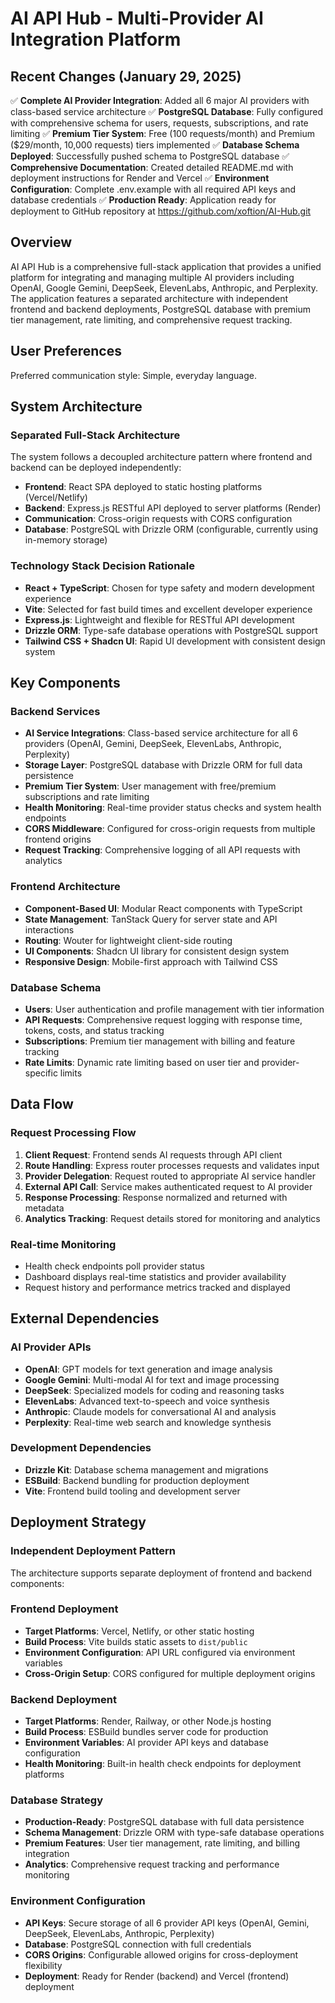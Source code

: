# AI API Hub - Multi-Provider AI Integration Platform

## Recent Changes (January 29, 2025)

✅ **Complete AI Provider Integration**: Added all 6 major AI providers with class-based service architecture
✅ **PostgreSQL Database**: Fully configured with comprehensive schema for users, requests, subscriptions, and rate limiting
✅ **Premium Tier System**: Free (100 requests/month) and Premium ($29/month, 10,000 requests) tiers implemented
✅ **Database Schema Deployed**: Successfully pushed schema to PostgreSQL database
✅ **Comprehensive Documentation**: Created detailed README.md with deployment instructions for Render and Vercel
✅ **Environment Configuration**: Complete .env.example with all required API keys and database credentials
✅ **Production Ready**: Application ready for deployment to GitHub repository at https://github.com/xoftion/AI-Hub.git

## Overview

AI API Hub is a comprehensive full-stack application that provides a unified platform for integrating and managing multiple AI providers including OpenAI, Google Gemini, DeepSeek, ElevenLabs, Anthropic, and Perplexity. The application features a separated architecture with independent frontend and backend deployments, PostgreSQL database with premium tier management, rate limiting, and comprehensive request tracking.

## User Preferences

Preferred communication style: Simple, everyday language.

## System Architecture

### Separated Full-Stack Architecture
The system follows a decoupled architecture pattern where frontend and backend can be deployed independently:

- **Frontend**: React SPA deployed to static hosting platforms (Vercel/Netlify)
- **Backend**: Express.js RESTful API deployed to server platforms (Render)
- **Communication**: Cross-origin requests with CORS configuration
- **Database**: PostgreSQL with Drizzle ORM (configurable, currently using in-memory storage)

### Technology Stack Decision Rationale
- **React + TypeScript**: Chosen for type safety and modern development experience
- **Vite**: Selected for fast build times and excellent developer experience
- **Express.js**: Lightweight and flexible for RESTful API development
- **Drizzle ORM**: Type-safe database operations with PostgreSQL support
- **Tailwind CSS + Shadcn UI**: Rapid UI development with consistent design system

## Key Components

### Backend Services
- **AI Service Integrations**: Class-based service architecture for all 6 providers (OpenAI, Gemini, DeepSeek, ElevenLabs, Anthropic, Perplexity)
- **Storage Layer**: PostgreSQL database with Drizzle ORM for full data persistence
- **Premium Tier System**: User management with free/premium subscriptions and rate limiting
- **Health Monitoring**: Real-time provider status checks and system health endpoints
- **CORS Middleware**: Configured for cross-origin requests from multiple frontend origins
- **Request Tracking**: Comprehensive logging of all API requests with analytics

### Frontend Architecture
- **Component-Based UI**: Modular React components with TypeScript
- **State Management**: TanStack Query for server state and API interactions
- **Routing**: Wouter for lightweight client-side routing
- **UI Components**: Shadcn UI library for consistent design system
- **Responsive Design**: Mobile-first approach with Tailwind CSS

### Database Schema
- **Users**: User authentication and profile management with tier information
- **API Requests**: Comprehensive request logging with response time, tokens, costs, and status tracking
- **Subscriptions**: Premium tier management with billing and feature tracking
- **Rate Limits**: Dynamic rate limiting based on user tier and provider-specific limits

## Data Flow

### Request Processing Flow
1. **Client Request**: Frontend sends AI requests through API client
2. **Route Handling**: Express router processes requests and validates input
3. **Provider Delegation**: Request routed to appropriate AI service handler
4. **External API Call**: Service makes authenticated request to AI provider
5. **Response Processing**: Response normalized and returned with metadata
6. **Analytics Tracking**: Request details stored for monitoring and analytics

### Real-time Monitoring
- Health check endpoints poll provider status
- Dashboard displays real-time statistics and provider availability
- Request history and performance metrics tracked and displayed

## External Dependencies

### AI Provider APIs
- **OpenAI**: GPT models for text generation and image analysis
- **Google Gemini**: Multi-modal AI for text and image processing
- **DeepSeek**: Specialized models for coding and reasoning tasks
- **ElevenLabs**: Advanced text-to-speech and voice synthesis
- **Anthropic**: Claude models for conversational AI and analysis
- **Perplexity**: Real-time web search and knowledge synthesis

### Development Dependencies
- **Drizzle Kit**: Database schema management and migrations
- **ESBuild**: Backend bundling for production deployment
- **Vite**: Frontend build tooling and development server

## Deployment Strategy

### Independent Deployment Pattern
The architecture supports separate deployment of frontend and backend components:

### Frontend Deployment
- **Target Platforms**: Vercel, Netlify, or other static hosting
- **Build Process**: Vite builds static assets to `dist/public`
- **Environment Configuration**: API URL configured via environment variables
- **Cross-Origin Setup**: CORS configured for multiple deployment origins

### Backend Deployment
- **Target Platforms**: Render, Railway, or other Node.js hosting
- **Build Process**: ESBuild bundles server code for production
- **Environment Variables**: AI provider API keys and database configuration
- **Health Monitoring**: Built-in health check endpoints for deployment platforms

### Database Strategy
- **Production-Ready**: PostgreSQL database with full data persistence
- **Schema Management**: Drizzle ORM with type-safe database operations
- **Premium Features**: User tier management, rate limiting, and billing integration
- **Analytics**: Comprehensive request tracking and performance monitoring

### Environment Configuration
- **API Keys**: Secure storage of all 6 provider API keys (OpenAI, Gemini, DeepSeek, ElevenLabs, Anthropic, Perplexity)
- **Database**: PostgreSQL connection with full credentials
- **CORS Origins**: Configurable allowed origins for cross-deployment flexibility
- **Deployment**: Ready for Render (backend) and Vercel (frontend) deployment